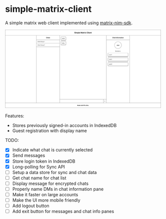 # simple-matrix-client

A simple matrix web client implemented using [matrix-nim-sdk](https://github.com/dylhack/matrix-nim-sdk/).

![image](docs/client.png)

Features:
 - Stores previously signed-in accounts in IndexedDB
 - Guest registration with display name

TODO:
 - [x] Indicate what chat is currently selected
 - [x] Send messages
 - [x] Store login token in IndexedDB
 - [x] Long-polling for Sync API
 - [ ] Setup a data store for sync and chat data
 - [ ] Get chat name for chat list
 - [ ] Display message for encrypted chats
 - [ ] Properly name DMs in chat information pane
 - [ ] Make it faster on large accounts
 - [ ] Make the UI more mobile friendly
 - [ ] Add logout button
 - [ ] Add exit button for messages and chat info panes
